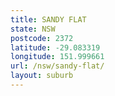 ```yaml
---
title: SANDY FLAT
state: NSW
postcode: 2372
latitude: -29.083319
longitude: 151.999661
url: /nsw/sandy-flat/
layout: suburb
---
```

